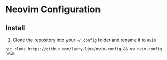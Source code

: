 # Neovim Configuration

## Install

1. Clone the repository into your `~/.config` folder and rename it to `nvim`

```shell
git clone https://github.com/larry-lime/nvim-config && mv nvim-config nvim
```
